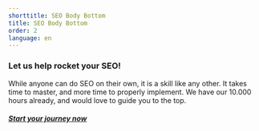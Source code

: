 ```yaml
---
shorttitle: SEO Body Bottom
title: SEO Body Bottom
order: 2
language: en
---
```

### Let us help rocket your SEO!

While anyone can do SEO on their own, it is a skill like any other. It takes time to master, and more time to properly implement. We have our 10.000 hours already, and would love to guide you to the top.

##### [Start your journey now](/contact/)
